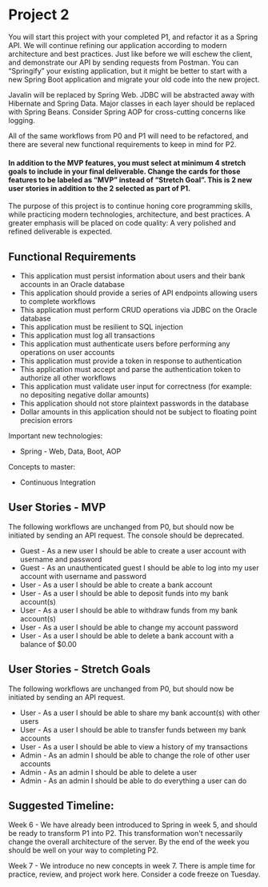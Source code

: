 # Project 2
You will start this project with your completed P1, and refactor it as a Spring API. We will continue refining our application according to modern architecture and best practices. Just like before we will eschew the client, and demonstrate our API by sending requests from Postman. You can “Springify” your existing application, but it might be better to start with a new Spring Boot application and migrate your old code into the new project.

Javalin will be replaced by Spring Web. JDBC will be abstracted away with Hibernate and Spring Data. Major classes in each layer should be replaced with Spring Beans. Consider Spring AOP for cross-cutting concerns like logging.

All of the same workflows from P0 and P1 will need to be refactored, and there are several new functional requirements to keep in mind for P2.

#### In addition to the MVP features, you must select at minimum 4 stretch goals to include in your final deliverable. Change the cards for those features to be labeled as “MVP” instead of “Stretch Goal”. This is 2 new user stories in addition to the 2 selected as part of P1.

The purpose of this project is to continue honing core programming skills, while practicing modern technologies, architecture, and best practices. A greater emphasis will be placed on code quality: A very polished and refined deliverable is expected.

 ## Functional Requirements
 - This application must persist information about users and their bank accounts in an Oracle database
 - This application should provide a series of API endpoints allowing users to complete workflows
 - This application must perform CRUD operations via JDBC on the Oracle database
 - This application must be resilient to SQL injection
 - This application must log all transactions
 - This application must authenticate users before performing any operations on user accounts
 - This application must provide a token in response to authentication
 - This application must accept and parse the authentication token to authorize all other workflows
 - This application must validate user input for correctness (for example: no depositing negative dollar amounts)
 - This application should not store plaintext passwords in the database
 - Dollar amounts in this application should not be subject to floating point precision errors


Important new technologies:
 - Spring - Web, Data, Boot, AOP

Concepts to master:
 - Continuous Integration

## User Stories - MVP
The following workflows are unchanged from P0, but should now be initiated by sending an API request. The console should be deprecated. 
 - Guest - As a new user I should be able to create a user account with username and password
 - Guest - As an unauthenticated guest I should be able to log into my user account with username and password
 - User - As a user I should be able to create a bank account
 - User - As a user I should be able to deposit funds into my bank account(s)
 - User - As a user I should be able to withdraw funds from my bank account(s)
 - User - As a user I should be able to change my account password
 - User - As a user I should be able to delete a bank account with a balance of $0.00
 
## User Stories - Stretch Goals
The following workflows are unchanged from P0, but should now be initiated by sending an API request.
 - User - As a user I should be able to share my bank account(s) with other users
 - User - As a user I should be able to transfer funds between my bank accounts
 - User - As a user I should be able to view a history of my transactions
 - Admin - As an admin I should be able to change the role of other user accounts
 - Admin - As an admin I should be able to delete a user
 - Admin - As an admin I should be able to do everything a user can do

## Suggested Timeline:
Week 6 - We have already been introduced to Spring in week 5, and should be ready to transform P1 into P2. This transformation won't necessarily change the overall architecture of the server. By the end of the week you should be well on your way to completing P2.

Week 7 - We introduce no new concepts in week 7. There is ample time for practice, review, and project work here. Consider a code freeze on Tuesday.
